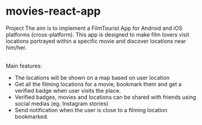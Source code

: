 # movies-react-app
Project 
The aim is to implement a FilmTourist App for Android and iOS platforms (cross-platform).
This app is designed to make film lovers visit locations portrayed within a specific movie and discover locations near him/her.

</br>Main features:
- The locations will be shown on a map based on user
location
- Get all the filming
locations for a
movie, bookmark
them and get a
verified badge
when user visits
the place.
- Verified badges,
movies and
locations can be
shared with friends
using social medias
(eg. Instagram
stories)
- Send
notification when
the user is close to
a filming location
bookmarked.
</br>

